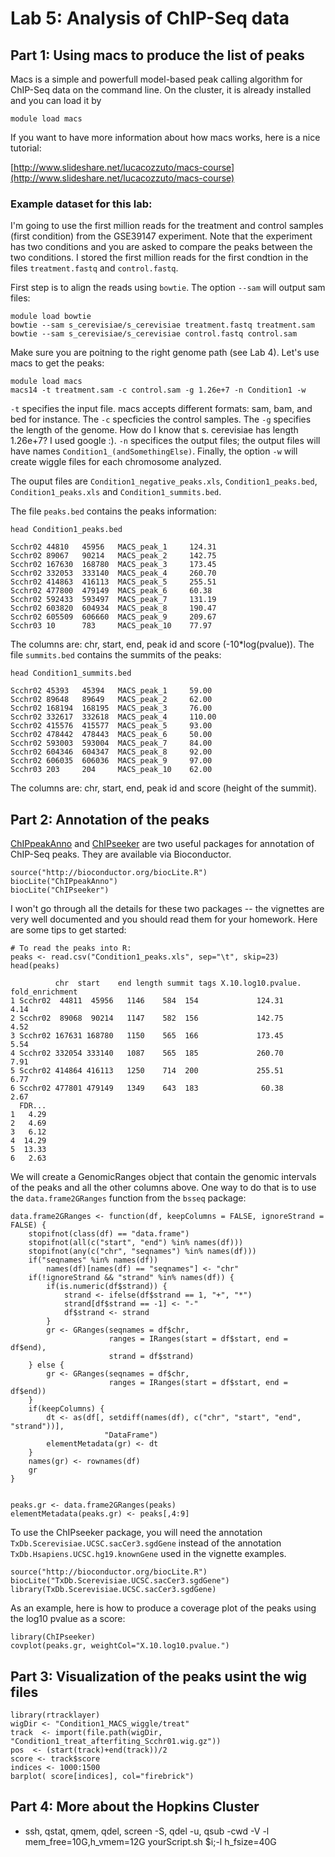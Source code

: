 # Lab 5: Analysis of ChIP-Seq data

## Part 1: Using macs to produce the list of peaks

Macs is a simple and powerfull model-based peak calling algorithm for ChIP-Seq data on the command line. On the cluster, it is already installed and you can load it by

    module load macs
    
If you want to have more information about how macs works, here is a nice tutorial:

[http://www.slideshare.net/lucacozzuto/macs-course](http://www.slideshare.net/lucacozzuto/macs-course)

### Example dataset for this lab:

I'm going to use the first million reads for the treatment and control samples (first condition) from the GSE39147 experiment. Note that the experiment has two conditions and you are asked to compare the peaks between the two conditions. I stored the first million reads for the first condtion in the files `treatment.fastq` and `control.fastq`.    

First step is to align the reads using `bowtie`. The option `--sam` will output sam files:

    module load bowtie
    bowtie --sam s_cerevisiae/s_cerevisiae treatment.fastq treatment.sam 
    bowtie --sam s_cerevisiae/s_cerevisiae control.fastq control.sam 
    
Make sure you are poitning to the right genome path (see Lab 4). Let's use macs to get the peaks:

    module load macs
    macs14 -t treatment.sam -c control.sam -g 1.26e+7 -n Condition1 -w

`-t` specifies the input file. macs accepts different formats: sam, bam, and bed for instance. The `-c` specficies the control samples. The `-g` specifies the length of the genome. How do I know that s. cerevisiae has length 1.26e+7? I used google :). `-n` specifices the output files; the output files will have names `Condition1_(andSomethingElse)`. Finally, the option `-w` will create wiggle files for each chromosome analyzed. 

The ouput files are `Condition1_negative_peaks.xls`, `Condition1_peaks.bed`, `Condition1_peaks.xls` and `Condition1_summits.bed`.

The file `peaks.bed` contains the peaks information:

    head Condition1_peaks.bed
    
    Scchr02 44810   45956   MACS_peak_1     124.31
    Scchr02 89067   90214   MACS_peak_2     142.75
    Scchr02 167630  168780  MACS_peak_3     173.45
    Scchr02 332053  333140  MACS_peak_4     260.70
    Scchr02 414863  416113  MACS_peak_5     255.51
    Scchr02 477800  479149  MACS_peak_6     60.38
    Scchr02 592433  593497  MACS_peak_7     131.19
    Scchr02 603820  604934  MACS_peak_8     190.47
    Scchr02 605509  606660  MACS_peak_9     209.67
    Scchr03 10      783     MACS_peak_10    77.97

The columns are: chr, start, end, peak id and score (-10*log(pvalue)). The file `summits.bed` contains the summits of the peaks:

    head Condition1_summits.bed
    
    Scchr02 45393   45394   MACS_peak_1     59.00
    Scchr02 89648   89649   MACS_peak_2     62.00
    Scchr02 168194  168195  MACS_peak_3     76.00
    Scchr02 332617  332618  MACS_peak_4     110.00
    Scchr02 415576  415577  MACS_peak_5     93.00
    Scchr02 478442  478443  MACS_peak_6     50.00
    Scchr02 593003  593004  MACS_peak_7     84.00
    Scchr02 604346  604347  MACS_peak_8     92.00
    Scchr02 606035  606036  MACS_peak_9     97.00
    Scchr03 203     204     MACS_peak_10    62.00
    
The columns are: chr, start, end, peak id and score (height of the summit). 
    
## Part 2: Annotation of the peaks

[ChIPpeakAnno](http://www.bioconductor.org/packages/release/bioc/html/ChIPpeakAnno.html) and [ChIPseeker](http://www.bioconductor.org/packages/release/bioc/html/ChIPseeker.html) are two useful packages for annotation of ChIP-Seq peaks. They are available via Bioconductor.

    source("http://bioconductor.org/biocLite.R")
    biocLite("ChIPpeakAnno")
    biocLite("ChIPseeker")

I won't go through all the details for these two packages -- the vignettes are very well documented and you should read them for your homework. Here are some tips to get started:
    
    # To read the peaks into R:
    peaks <- read.csv("Condition1_peaks.xls", sep="\t", skip=23)
    head(peaks)
    
              chr  start    end length summit tags X.10.log10.pvalue. fold_enrichment
    1 Scchr02  44811  45956   1146    584  154             124.31            4.14
    2 Scchr02  89068  90214   1147    582  156             142.75            4.52
    3 Scchr02 167631 168780   1150    565  166             173.45            5.54
    4 Scchr02 332054 333140   1087    565  185             260.70            7.91
    5 Scchr02 414864 416113   1250    714  200             255.51            6.77
    6 Scchr02 477801 479149   1349    643  183              60.38            2.67
      FDR...
    1   4.29
    2   4.69
    3   6.12
    4  14.29
    5  13.33
    6   2.63
    
We will create a GenomicRanges object that contain the genomic intervals of the peaks and all the other columns above. One way to do that is to use the `data.frame2GRanges` function from the `bsseq` package:

    data.frame2GRanges <- function(df, keepColumns = FALSE, ignoreStrand = FALSE) {
        stopifnot(class(df) == "data.frame")
        stopifnot(all(c("start", "end") %in% names(df)))
        stopifnot(any(c("chr", "seqnames") %in% names(df)))
        if("seqnames" %in% names(df))
            names(df)[names(df) == "seqnames"] <- "chr"
        if(!ignoreStrand && "strand" %in% names(df)) {
            if(is.numeric(df$strand)) {
                strand <- ifelse(df$strand == 1, "+", "*")
                strand[df$strand == -1] <- "-"
                df$strand <- strand
            }
            gr <- GRanges(seqnames = df$chr,
                          ranges = IRanges(start = df$start, end = df$end),
                          strand = df$strand)
        } else {
            gr <- GRanges(seqnames = df$chr,
                          ranges = IRanges(start = df$start, end = df$end))
        }
        if(keepColumns) {
            dt <- as(df[, setdiff(names(df), c("chr", "start", "end", "strand"))],
                         "DataFrame")
            elementMetadata(gr) <- dt
        }
        names(gr) <- rownames(df)
        gr
    }


    peaks.gr <- data.frame2GRanges(peaks)
    elementMetadata(peaks.gr) <- peaks[,4:9]
    
To use the ChIPseeker package, you will need the annotation `TxDb.Scerevisiae.UCSC.sacCer3.sgdGene` instead of the annotation `TxDb.Hsapiens.UCSC.hg19.knownGene` used in the vignette examples. 

    source("http://bioconductor.org/biocLite.R")
    biocLite("TxDb.Scerevisiae.UCSC.sacCer3.sgdGene")
    library(TxDb.Scerevisiae.UCSC.sacCer3.sgdGene)
    
As an example, here is how to produce a coverage plot of the peaks using the log10 pvalue as a score:
    
    library(ChIPseeker)
    covplot(peaks.gr, weightCol="X.10.log10.pvalue.")

## Part 3: Visualization of the peaks usint the wig files

    library(rtracklayer)
    wigDir <- "Condition1_MACS_wiggle/treat"
    track  <- import(file.path(wigDir, "Condition1_treat_afterfiting_Scchr01.wig.gz"))
    pos  <- (start(track)+end(track))/2
    score <- track$score
    indices <- 1000:1500
    barplot( score[indices], col="firebrick")

## Part 4: More about the Hopkins Cluster

- ssh, qstat, qmem, qdel, screen -S, qdel -u, qsub -cwd -V -l mem_free=10G,h_vmem=12G yourScript.sh $i;-l h_fsize=40G

